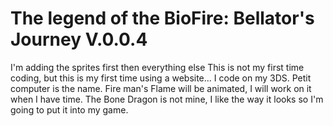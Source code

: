 # The legend of the BioFire: Bellator's Journey V.0.0.4
I'm adding the sprites first then everything else
This is not my first time coding, but this is my first time using a website... I code on my 3DS. Petit computer is the name.
Fire man's Flame will be animated, I will work on it when I have time.
The Bone Dragon is not mine, I like the way it looks so I'm going to put it into my game.
